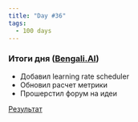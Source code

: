 ```yaml
---
title: "Day #36"
tags:
  - 100 days
---
```


### Итоги дня ([Bengali.AI]((https://www.kaggle.com/c/bengaliai-cv19)))
* Добавил learning rate scheduler
* Обновил расчет метрики
* Прошерстил форум на идеи

[Результат](/assets/images/results_v4.png)
